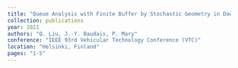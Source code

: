 ```yaml
---
title: "Queue Analysis with Finite Buffer by Stochastic Geometry in Downlink Cellular Networks"
collection: publications
year: 2021
authors: "Q. Liu, J.-Y. Baudais, P. Mary"
conference: "IEEE 93rd Vehicular Technology Conference (VTC)"
location: "Helsinki, Finland"
pages: "1-5"
---
```

